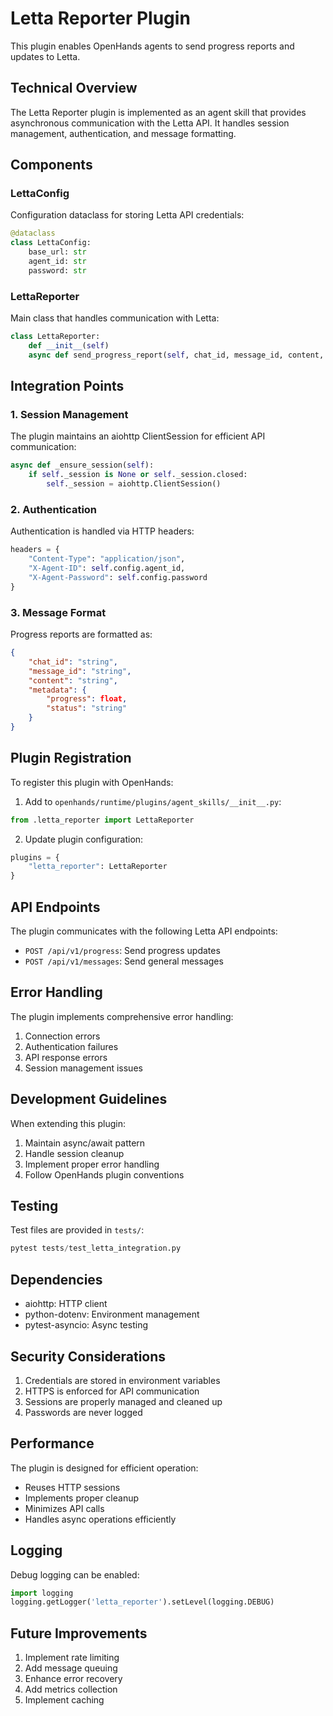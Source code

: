 # Letta Reporter Plugin

This plugin enables OpenHands agents to send progress reports and updates to Letta.

## Technical Overview

The Letta Reporter plugin is implemented as an agent skill that provides asynchronous communication with the Letta API. It handles session management, authentication, and message formatting.

## Components

### LettaConfig

Configuration dataclass for storing Letta API credentials:

```python
@dataclass
class LettaConfig:
    base_url: str
    agent_id: str
    password: str
```

### LettaReporter

Main class that handles communication with Letta:

```python
class LettaReporter:
    def __init__(self)
    async def send_progress_report(self, chat_id, message_id, content, progress, status)
```

## Integration Points

### 1. Session Management

The plugin maintains an aiohttp ClientSession for efficient API communication:

```python
async def _ensure_session(self):
    if self._session is None or self._session.closed:
        self._session = aiohttp.ClientSession()
```

### 2. Authentication

Authentication is handled via HTTP headers:

```python
headers = {
    "Content-Type": "application/json",
    "X-Agent-ID": self.config.agent_id,
    "X-Agent-Password": self.config.password
}
```

### 3. Message Format

Progress reports are formatted as:

```json
{
    "chat_id": "string",
    "message_id": "string",
    "content": "string",
    "metadata": {
        "progress": float,
        "status": "string"
    }
}
```

## Plugin Registration

To register this plugin with OpenHands:

1. Add to `openhands/runtime/plugins/agent_skills/__init__.py`:
```python
from .letta_reporter import LettaReporter
```

2. Update plugin configuration:
```python
plugins = {
    "letta_reporter": LettaReporter
}
```

## API Endpoints

The plugin communicates with the following Letta API endpoints:

- `POST /api/v1/progress`: Send progress updates
- `POST /api/v1/messages`: Send general messages

## Error Handling

The plugin implements comprehensive error handling:

1. Connection errors
2. Authentication failures
3. API response errors
4. Session management issues

## Development Guidelines

When extending this plugin:

1. Maintain async/await pattern
2. Handle session cleanup
3. Implement proper error handling
4. Follow OpenHands plugin conventions

## Testing

Test files are provided in `tests/`:

```python
pytest tests/test_letta_integration.py
```

## Dependencies

- aiohttp: HTTP client
- python-dotenv: Environment management
- pytest-asyncio: Async testing

## Security Considerations

1. Credentials are stored in environment variables
2. HTTPS is enforced for API communication
3. Sessions are properly managed and cleaned up
4. Passwords are never logged

## Performance

The plugin is designed for efficient operation:

- Reuses HTTP sessions
- Implements proper cleanup
- Minimizes API calls
- Handles async operations efficiently

## Logging

Debug logging can be enabled:

```python
import logging
logging.getLogger('letta_reporter').setLevel(logging.DEBUG)
```

## Future Improvements

1. Implement rate limiting
2. Add message queuing
3. Enhance error recovery
4. Add metrics collection
5. Implement caching